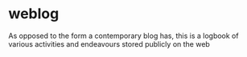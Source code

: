 # weblog
As opposed to the form a contemporary blog has, this is a logbook of various activities and endeavours stored publicly on the web
